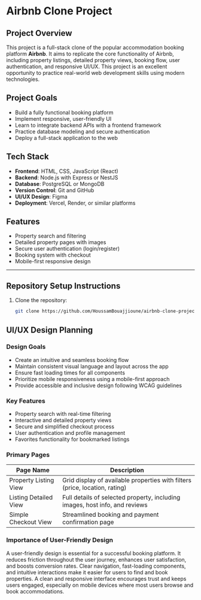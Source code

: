 # Airbnb Clone Project

## Project Overview

This project is a full-stack clone of the popular accommodation booking platform **Airbnb**. It aims to replicate the core functionality of Airbnb, including property listings, detailed property views, booking flow, user authentication, and responsive UI/UX. This project is an excellent opportunity to practice real-world web development skills using modern technologies.

## Project Goals

- Build a fully functional booking platform
- Implement responsive, user-friendly UI
- Learn to integrate backend APIs with a frontend framework
- Practice database modeling and secure authentication
- Deploy a full-stack application to the web

## Tech Stack

- **Frontend**: HTML, CSS, JavaScript (React)
- **Backend**: Node.js with Express or NestJS
- **Database**: PostgreSQL or MongoDB
- **Version Control**: Git and GitHub
- **UI/UX Design**: Figma
- **Deployment**: Vercel, Render, or similar platforms

## Features

- Property search and filtering
- Detailed property pages with images
- Secure user authentication (login/register)
- Booking system with checkout
- Mobile-first responsive design

---

## Repository Setup Instructions

1. Clone the repository:
   ```bash
   git clone https://github.com/HoussamBouajjioune/airbnb-clone-project.git


## UI/UX Design Planning

### Design Goals

- Create an intuitive and seamless booking flow
- Maintain consistent visual language and layout across the app
- Ensure fast loading times for all components
- Prioritize mobile responsiveness using a mobile-first approach
- Provide accessible and inclusive design following WCAG guidelines

### Key Features

- Property search with real-time filtering
- Interactive and detailed property views
- Secure and simplified checkout process
- User authentication and profile management
- Favorites functionality for bookmarked listings

### Primary Pages

| Page Name              | Description                                                                 |
|------------------------|-----------------------------------------------------------------------------|
| Property Listing View  | Grid display of available properties with filters (price, location, rating) |
| Listing Detailed View  | Full details of selected property, including images, host info, and reviews |
| Simple Checkout View   | Streamlined booking and payment confirmation page                           |

### Importance of User-Friendly Design

A user-friendly design is essential for a successful booking platform. It reduces friction throughout the user journey, enhances user satisfaction, and boosts conversion rates. Clear navigation, fast-loading components, and intuitive interactions make it easier for users to find and book properties. A clean and responsive interface encourages trust and keeps users engaged, especially on mobile devices where most users browse and book accommodations.

